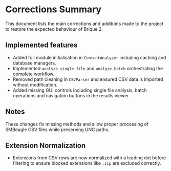 # Corrections Summary

This document lists the main corrections and additions made to the project to restore the expected behaviour of Brique 2.

## Implemented features
- Added full module initialisation in `ContentAnalyzer` including caching and database managers.
- Implemented `analyze_single_file` and `analyze_batch` orchestrating the complete workflow.
- Removed path cleaning in `CSVParser` and ensured CSV data is imported without modification.
- Added missing GUI controls including single file analysis, batch operations and navigation buttons in the results viewer.

## Notes
These changes fix missing methods and allow proper processing of SMBeagle CSV files while preserving UNC paths.

## Extension Normalization
- Extensions from CSV rows are now normalized with a leading dot before filtering
  to ensure blocked extensions like `.zip` are excluded correctly.
